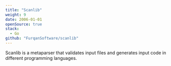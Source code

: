 ```yaml
---
title: "Scanlib"
weight: 9
date: 2006-01-01
openSource: true
stack:
  - Go
github: "FurqanSoftware/scanlib"
---
```


Scanlib is a metaparser that validates input files and generates input code in different programming languages.
